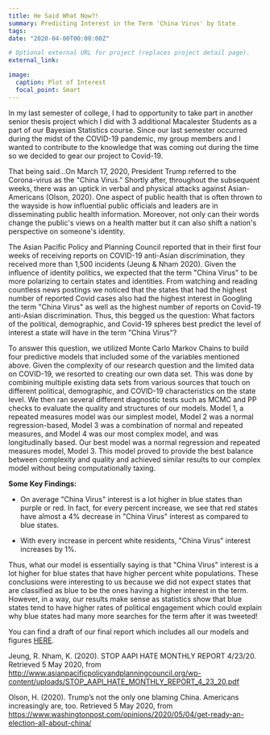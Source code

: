 ```yaml
---
title: He Said What Now?!
summary: Predicting Interest in the Term 'China Virus' by State
tags:
date: "2020-04-00T00:00:00Z"

# Optional external URL for project (replaces project detail page).
external_link: 

image:
  caption: Plot of Interest
  focal_point: Smart
---
```



In my last semester of college, I had to opportunity to take part in another senior thesis project which I did with 3 additional Macalester Students as a part of our Bayesian Statistics course. Since our last semester occurred during the midst of the COVID-19 pandemic, my group members and I wanted to contribute to the knowledge that was coming out during the time so we decided to gear our project to Covid-19. 

That being said...On March 17, 2020, President Trump referred to the Corona-virus as the "China Virus." Shortly after, throughout the subsequent weeks, there was an uptick in verbal and physical attacks against Asian-Americans (Olson, 2020). One aspect of public health that is often thrown to the wayside is how influential public officials and leaders are in disseminating public health information. Moreover, not only can their words change the public's views on a health matter but it can also shift a nation's perspective on someone's identity. 

The Asian Pacific Policy and Planning Council reported that in their first four weeks of receiving reports on COVID-19 anti-Asian discrimination, they received more than 1,500 incidents (Jeung & Nham 2020). Given the influence of identity politics, we expected that the term "China Virus" to be more polarizing to certain states and identities. From watching and reading countless news postings we noticed that the states that had the highest number of reported Covid cases also had the highest interest in Googling the term "China Virus" as well as the highest number of reports on Covid-19 anti-Asian discrimination. Thus, this begged us the question: What factors of the political, demographic, and Covid-19 spheres best predict the level of interest a state will have in the term "China Virus"? 

To answer this question, we utilized Monte Carlo Markov Chains to build four predictive models that included some of the variables mentioned above. Given the complexity of our research question and the limited data on COVID-19, we resorted to creating our own data set. This was done by combining multiple existing data sets from various sources that touch on different political, demographic, and COVID-19 characteristics on the state level. We then ran several different diagnostic tests such as MCMC and PP checks to evaluate the quality and structures of our models. Model 1, a repeated measures model was our simplest model, Model 2 was a normal regression-based, Model 3 was a combination of normal and repeated measures, and Model 4 was our most complex model, and was longitudinally based. Our best model was a normal regression and repeated measures model, Model 3. This model proved to provide the best balance between complexity and quality and achieved similar results to our complex model without being computationally taxing. 


**Some Key Findings:**


- On average "China Virus" interest is a lot higher in blue states than purple or red. In fact, for every percent increase, we see that red states have almost a 4% decrease in "China Virus" interest as compared to blue states.

- With every increase in percent white residents, "China Virus" interest increases by 1%.


Thus, what our model is essentially saying is that "China Virus" interest is a lot higher for blue states that have higher percent white populations. These conclusions were interesting to us because we did not expect states that are classified as blue to be the ones having a higher interest in the term. However, in a way, our results make sense as statistics show that blue states tend to have higher rates of political engagement which could explain why blue states had many more searches for the term after it was tweeted!





You can find a draft of our final report which includes all our models and figures [HERE](Final-Draft.html).







Jeung, R. Nham, K. (2020). STOP AAPI HATE MONTHLY REPORT 4/23/20. Retrieved 5 May 2020, from http://www.asianpacificpolicyandplanningcouncil.org/wp-content/uploads/STOP_AAPI_HATE_MONTHLY_REPORT_4_23_20.pdf

Olson, H. (2020). Trump’s not the only one blaming China. Americans increasingly are, too. Retrieved 5 May 2020, from https://www.washingtonpost.com/opinions/2020/05/04/get-ready-an-election-all-about-china/
